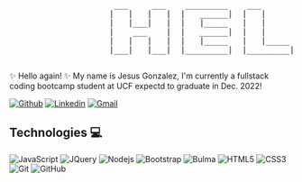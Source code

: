 <pre>
                  	  ___     ___    _________    ___         ___          __________ 	
               		 |   |   |   |  |   ______|  |   |       |   |        |    __    |
               		 |   |___|   |  |   |_____   |   |       |   |        |   |  |   | 				
               		 |    ___    |  |   ______|  |   |       |   |        |   |  |   |			
               		 |   |   |   |  |   |_____   |   |_____  |   |_____   |   |__|   |	
               		 |___|   |___|  |_________|  |_________| |_________|  |__________|
      
</pre>
✨ Hello again! ✨ My name is Jesus Gonzalez, I'm currently a fullstack coding bootcamp student at UCF expectd to graduate in Dec. 2022!


[![Github](https://img.shields.io/badge/-Github-000?style=flat-square&logo=Github&logoColor=white)](https://github.com/jesusgonzalez05)
[![Linkedin](https://img.shields.io/badge/-LinkedIn-blue?style=flat-square&logo=Linkedin&logoColor=white)](https://www.linkedin.com/in/jesus-gonzalez-446a24152/)
[![Gmail](https://img.shields.io/badge/-Gmail-c14438?style=flat-square&logo=Gmail&logoColor=white)](mailto:jesusgonzalez051698@gmail.com)


## Technologies 💻 <br>
![JavaScript](https://img.shields.io/badge/-JavaScript-black?style=flat-square&logo=javascript)
![JQuery](https://img.shields.io/badge/-JQuery-blue?style=flat-square&logo=jquery)
![Nodejs](https://img.shields.io/badge/-Nodejs-black?style=flat-square&logo=Node.js)
![Bootstrap](https://img.shields.io/badge/-Bootstrap-563D7C?style=flat-square&logo=bootstrap)
![Bulma](https://img.shields.io/badge/-Bulma-black?style=flat-square&logo=bulma)
![HTML5](https://img.shields.io/badge/-HTML5-E34F26?style=flat-square&logo=html5&logoColor=white)
![CSS3](https://img.shields.io/badge/-CSS3-1572B6?style=flat-square&logo=css3)
![Git](https://img.shields.io/badge/-Git-black?style=flat-square&logo=git)
![GitHub](https://img.shields.io/badge/-GitHub-181717?style=flat-square&logo=github)


<!--
**JesusGonzalez05/JesusGonzalez05** is a ✨ _special_ ✨ repository because its `README.md` (this file) appears on your GitHub profile.

Here are some ideas to get you started:

- 🔭 I’m currently working on ...
- 🌱 I’m currently learning ...
- 👯 I’m looking to collaborate on ...
- 🤔 I’m looking for help with ...
- 💬 Ask me about ...
- 📫 How to reach me: ...
- 😄 Pronouns: ...
- ⚡ Fun fact: ...

<div align="center">
	<img src="https://cdn.jsdelivr.net/gh/JesusGonzalez05/JesusGonzalez05/assets/github-contribution-grid-snake.svg" />
</div>
-->
